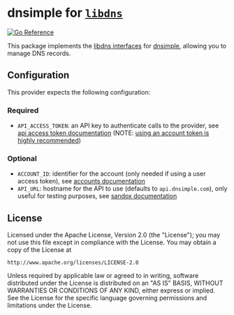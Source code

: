 # dnsimple for [`libdns`](https://github.com/libdns/libdns)

[![Go Reference](https://pkg.go.dev/badge/test.svg)](https://pkg.go.dev/github.com/libdns/dnsimple)

This package implements the [libdns interfaces](https://github.com/libdns/libdns) for [dnsimple](https://dnsimple.com), allowing you to manage DNS records.

## Configuration

This provider expects the following configuration:

### Required

- `API_ACCESS_TOKEN`: an API key to authenticate calls to the provider, see [api access token documentation](https://support.dnsimple.com/articles/api-access-token/) (NOTE: [using an account token is highly recommended](https://support.dnsimple.com/articles/api-access-token/#account-tokens-vs-user-tokens))

### Optional

- `ACCOUNT_ID`: identifier for the account (only needed if using a user access token), see [accounts documentation](https://developer.dnsimple.com/v2/accounts/)
- `API_URL`: hostname for the API to use (defaults to `api.dnsimple.com`), only useful for testing purposes, see [sandox documentation](https://developer.dnsimple.com/sandbox/)

## License

Licensed under the Apache License, Version 2.0 (the "License");
you may not use this file except in compliance with the License.
You may obtain a copy of the License at

    http://www.apache.org/licenses/LICENSE-2.0

Unless required by applicable law or agreed to in writing, software
distributed under the License is distributed on an "AS IS" BASIS,
WITHOUT WARRANTIES OR CONDITIONS OF ANY KIND, either express or implied.
See the License for the specific language governing permissions and
limitations under the License.
